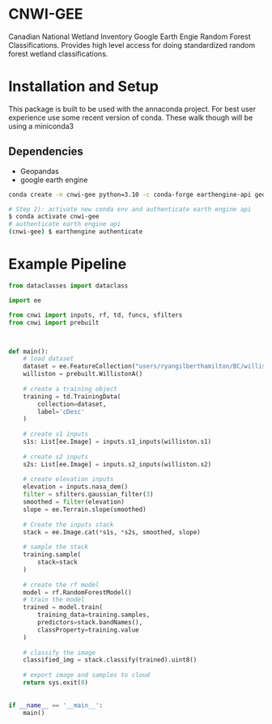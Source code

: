 # CNWI-GEE
Canadian National Wetland Inventory Google Earth Engie Random Forest Classifications. Provides high
level access for doing standardized random forest wetland classifications.

# Installation and Setup
This package is built to be used with the annaconda project. For best user experience use some 
recent version of conda. These walk though will be using a miniconda3
## Dependencies
- Geopandas
- google earth engine

```sh
conda create -n cnwi-gee python=3.10 -c conda-forge earthengine-api geopandas pandas
```

```sh
# Step 2): activate new conda env and authenticate earth engine api
$ conda activate cnwi-gee
# authenticate earth engine api
(cnwi-gee) $ earthengine authenticate
```

# Example Pipeline
```python
from dataclasses import dataclass

import ee

from cnwi import inputs, rf, td, funcs, sfilters
from cnwi import prebuilt



def main():
    # load dataset
    dataset = ee.FeatureCollection("users/ryangilberthamilton/BC/williston/fpca/willistonA_no_floodplain")
    williston = prebuilt.WillistonA()
    
    # create a training object
    training = td.TrainingData(
        collection=dataset,
        label='cDesc'
    )
    
    # create s1 inputs
    s1s: List[ee.Image] = inputs.s1_inputs(williston.s1)
    
    # create s2 inputs
    s2s: List[ee.Image] = inputs.s2_inputs(williston.s2)
    
    # create elevation inputs
    elevation = inputs.nasa_dem()
    filter = sfilters.gaussian_filter(3)
    smoothed = filter(elevation)
    slope = ee.Terrain.slope(smoothed)
    
    # Create the inputs stack
    stack = ee.Image.cat(*s1s, *s2s, smoothed, slope)
    
    # sample the stack
    training.sample(
        stack=stack
    )
    
    # create the rf model
    model = rf.RandomForestModel()
    # train the model
    trained = model.train(
        training_data=training.samples,
        predictors=stack.bandNames(),
        classProperty=training.value
    )
    
    # classify the image
    classified_img = stack.classify(trained).uint8()
    
    # export image and samples to cloud
    return sys.exit(0)
    
    
if __name__ == '__main__':
    main()
```
